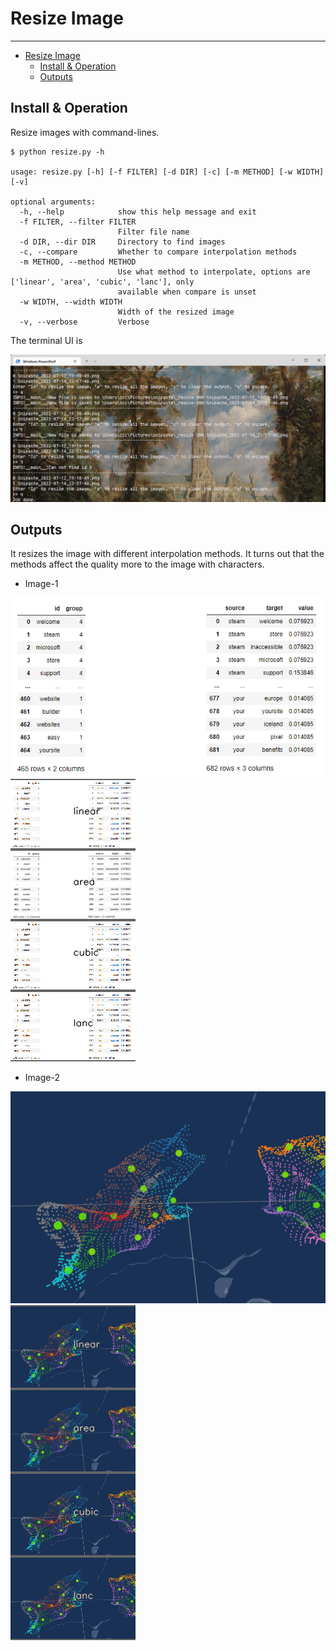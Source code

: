 # Resize Image

---
- [Resize Image](#resize-image)
  - [Install & Operation](#install--operation)
  - [Outputs](#outputs)

## Install & Operation

Resize images with command-lines.

```shell
$ python resize.py -h

usage: resize.py [-h] [-f FILTER] [-d DIR] [-c] [-m METHOD] [-w WIDTH] [-v]

optional arguments:
  -h, --help            show this help message and exit
  -f FILTER, --filter FILTER
                        Filter file name
  -d DIR, --dir DIR     Directory to find images
  -c, --compare         Whether to compare interpolation methods
  -m METHOD, --method METHOD
                        Use what method to interpolate, options are ['linear', 'area', 'cubic', 'lanc'], only
                        available when compare is unset
  -w WIDTH, --width WIDTH
                        Width of the resized image
  -v, --verbose         Verbose
```

The terminal UI is

![UI](./doc/Snipaste_2022-07-18_20-24-51.png)

## Outputs

It resizes the image with different interpolation methods.
It turns out that the methods affect the quality more to the image with characters.

- Image-1

![Image1](./doc/Snipaste_2022-07-14_22-57-46.png)
![Image1-resize](./doc/_resize-200-Snipaste_2022-07-14_22-57-46.png)

- Image-2

![Image2](./doc/Snipaste_2022-07-12_19-10-49.png)
![Image2-resize](./doc/_resize-200-Snipaste_2022-07-12_19-10-49.png)
